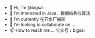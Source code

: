 - 👋 Hi, I’m @bigsai
- 👀 I’m interested in Java、数据结构与算法
- 🌱 I’m currently 在开水厂搬砖
- 💞️ I’m looking to collaborate on ...
- 📫 How to reach me ... 公众号：bigsai

<!---
javasmall/javasmall is a ✨ special ✨ repository because its `README.md` (this file) appears on your GitHub profile.
You can click the Preview link to take a look at your changes.
--->
